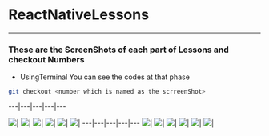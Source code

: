 # ReactNativeLessons

---

### These are the ScreenShots of each part of Lessons and checkout Numbers 

- UsingTerminal You can see the codes at that phase

```bash
git checkout <number which is named as the scrreenShot>
```

---|---|---|---|---

<img src = './ScreenShots/git checkout 0efb80933190d8327d4a35483fb5585d0715fae6.png'>|
<img src = './ScreenShots/git checkout 335639c970ee3b35e640b6c8bfa9988d44a05ce5.png'>|
<img src = './ScreenShots/git checkout 517b812450fc9350d2250753decccf2bfdb194cd.png'>|
<img src = './ScreenShots/git checkout 73892a87eb19ce235cfdec8fb7f9585e902130a2.png'>|
<img src = './ScreenShots/git checkout 74cd7b861ffb912f084e6c5e58f3caac5ec1d41f.png'>|
<img src = './ScreenShots/git checkout 7ed0febdf8fac0053ed856fd474de589e86b3811.png'>|
---|---|---|---|---
<img src = './ScreenShots/git checkout 96a475eb427cb10bcb7dd1613aa2fa0bb2158a7b.png'>|
<img src = './ScreenShots/git checkout ca1a3de1e428cb22d3755ed18ab80662b4d791c0.png'>|
<img src = './ScreenShots/git checkout cdd328a959cf39673bc51639c2d78fd85d8e834e.png'>|
<img src = './ScreenShots/git checkout cea748950c56c8d5eab2a3db8bb93b5776251eba.png'>|
<img src = './ScreenShots/git checkout d0b786a724c7838026aafd737a852ef964b12cf3.png'>|
<img src = './ScreenShots/git checkout f95c9e644385ff80f5cce208338279fed820cbb9.png'>|


